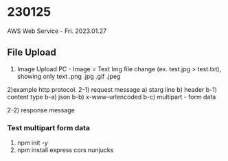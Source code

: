 # 230125

AWS Web Service - Fri. 2023.01.27

## File Upload 

1) Image Upload 
PC - Image = Text
Img file change (ex. test.jpg > test.txt), showing only text 
.png
.jpg
.gif
.jpeg

2)example http protocol.
2-1) request message
    a) starg line
    b) header 
    b-1) content type
        b-a) json
        b-b) x-www-urlencoded
        b-c) multipart - form data

2-2) response message


### Test multipart form data

1) npm init -y
2) npm install express cors nunjucks
